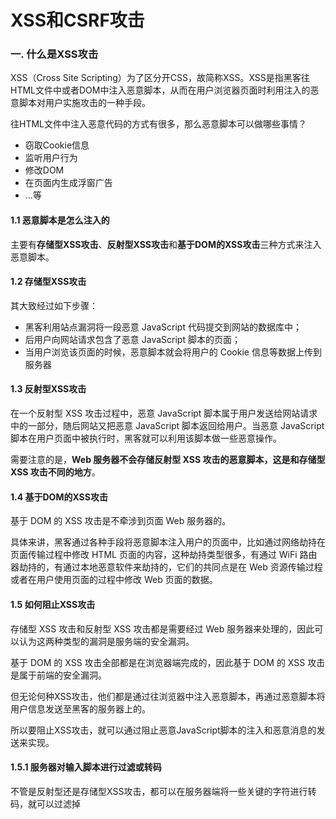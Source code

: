 # XSS和CSRF攻击

### 一. 什么是XSS攻击

XSS（Cross Site Scripting）为了区分开CSS，故简称XSS。XSS是指黑客往HTML文件中或者DOM中注入恶意脚本，从而在用户浏览器页面时利用注入的恶意脚本对用户实施攻击的一种手段。

往HTML文件中注入恶意代码的方式有很多，那么恶意脚本可以做哪些事情？

* 窃取Cookie信息
* 监听用户行为
* 修改DOM
* 在页面内生成浮窗广告
* ...等

#### 1.1 恶意脚本是怎么注入的

主要有**存储型XSS攻击**、**反射型XSS攻击**和**基于DOM的XSS攻击**三种方式来注入恶意脚本。

#### 1.2 存储型XSS攻击

其大致经过如下步骤：

* 黑客利用站点漏洞将一段恶意 JavaScript 代码提交到网站的数据库中；
* 后用户向网站请求包含了恶意 JavaScript 脚本的页面；
* 当用户浏览该页面的时候，恶意脚本就会将用户的 Cookie 信息等数据上传到服务器

#### 1.3 反射型XSS攻击

在一个反射型 XSS 攻击过程中，恶意 JavaScript 脚本属于用户发送给网站请求中的一部分，随后网站又把恶意 JavaScript 脚本返回给用户。当恶意 JavaScript 脚本在用户页面中被执行时，黑客就可以利用该脚本做一些恶意操作。

需要注意的是，**Web 服务器不会存储反射型 XSS 攻击的恶意脚本，这是和存储型XSS 攻击不同的地方**。

#### 1.4 基于DOM的XSS攻击

基于 DOM 的 XSS 攻击是不牵涉到页面 Web 服务器的。

具体来讲，黑客通过各种手段将恶意脚本注入用户的页面中，比如通过网络劫持在页面传输过程中修改 HTML 页面的内容，这种劫持类型很多，有通过 WiFi 路由器劫持的，有通过本地恶意软件来劫持的，它们的共同点是在 Web 资源传输过程或者在用户使用页面的过程中修改 Web 页面的数据。

#### 1.5 如何阻止XSS攻击

存储型 XSS 攻击和反射型 XSS 攻击都是需要经过 Web 服务器来处理的，因此可以认为这两种类型的漏洞是服务端的安全漏洞。

基于 DOM 的 XSS 攻击全部都是在浏览器端完成的，因此基于 DOM 的 XSS 攻击是属于前端的安全漏洞。



但无论何种XSS攻击，他们都是通过往浏览器中注入恶意脚本，再通过恶意脚本将用户信息发送至黑客的服务器上的。

所以要阻止XSS攻击，就可以通过阻止恶意JavaScript脚本的注入和恶意消息的发送来实现。

#### 1.5.1 服务器对输入脚本进行过滤或转码

不管是反射型还是存储型XSS攻击，都可以在服务器端将一些关键的字符进行转码，就可以过滤掉<script>标签。这样在HTML文本中识别不出来恶意的<script>脚本插入，就无法执行恶意代码。

#### 1.5.2 充分利用CSP

CSP有如下几个功能：

* 限制加载其他域下的资源文件，这样即使黑客插入一个JavaScript文件，这个JavaScript也是无法被加载的
* 禁止向第三方域提交数据，这样用户数据也不会外泄
* 禁止执行内联脚本和未授权的脚本
* 还提供了上报机制，这样可以帮助我们尽快发现有哪些XSS攻击

#### 1.5.3 使用HttpOnly属性

很多XSS攻击都是来盗Cookie的，因此可以通过HttpOnly属性来保护Cookie的安全。

服务器可以将某些Cookie设置为HttpOnly标志，HttpOnly是服务器通过HTTP响应头来设置的。

使用HttpOnly标记的Cookie只能使用在HTTP请求过程中，无法通过JavaScript来读取这段Cookie。

### 二. 什么是CSRF攻击

（陌生连接不要点）

CSRF（Cross-site request forgery，跨站请求伪造）简单来讲，**CSRF 攻击就是黑客利用了用户的登录状态，并通过第三方的站点来做一些坏事**。

#### 2.1 黑客有三种方式去实施CSRF攻击：

* **自动发起get请求**。比如，黑客页面上有一个`<img src="https://xxxxx.xx?user=xxx&number=xxx">`代码。那么当页面被加载时，浏览器就会自动发起img资源请求。如果服务器没有对请求做判断的话，服务器就会认为这是一个正常的http请求。
* **自动发起post请求**。比如黑客页面有一个隐藏的表单，那么写入`<script> document.getElementById('btn').submit();</script>`，页面就会自动发起post请求。
* **引诱用户点击链接**。

#### 2.2 CSRF攻击的三个必要条件

* 目标站点一点要有CSRF漏洞
* 用户要登陆过目标站点，并且在浏览器上保持有该站点的登陆状态
* 需要用户打开一个第三方站点，可以是黑客的站点，也可以是一些论坛

#### 2.3 如何防护CSRF攻击

主要的CSRF防护手段是提升服务器的安全性。

* **充分利用好Cookie的SameSite属性**。为了防止CSRF攻击，最好能实现从第三方站点发送请求时禁止Cookie的发送。

  > 浏览器通过不同来源发送HTTP请求时，要区别：
  >
  > * 如果从第三方站点发起的请求没那么需要浏览器禁止发送某些关键Cookie数据到服务器
  > * 如果是同一个站点发起的请求，就需要保证Cookie数据正常发送
  >
  > ----
  >
  > **SameSite**正是为了解决这个问题的。在HTTP响应头中，通过set-cookie字段设置cookie时，可以带上SameSite选项。
  >
  > SameSite通常有三个值
  >
  > * Strict：浏览器会完全禁止第三方的Cookie。
  > * Lax：第三方站点的连接打开和提交Get方式会携带Cookie，但在第三方站点使用Post、通过img、iframe等加载的url都不会携带cookie。
  > * None：任何情况下都会发送Cookie

* **验证请求的来源站点**

  > 那么如何判断请求是否来自第三方站点呢？
  >
  > 看！HTTP请求头中的**Referer**和**Origin**属性。
  >
  > * Referer在HTTP请求头中记录了该HTTP请求的来源地址（可选可不选）。但在服务器验证请求头Referer不太可靠，于是有了Origin属性。
  > * 一些比如通过XMLHttpRequest、Fetch发起跨站请求或通过Post方式发送请求时，都会带上Origin属性。Origin属性只包含了域名信息，没有包含具体的URL路径。这是Origin和Referer的一个主要区别。Origin之所以不包含详细的路径信息是出于安全考虑。
  >
  > 因此，服务器的策略是优先判断Origin，如果没有Origin，再判断是否使用Referer。

* **CSRF Token**

  > 用户打开页面的时候，服务器需要给这个用户生成一个Token，Token其实就是服务器生成的字符串，然后将该字符串植入到返回的页面中。之后页面发起的请求都会带上Token，然后服务器会验证该Token是否合法。第三方网站是无法获取到的。


